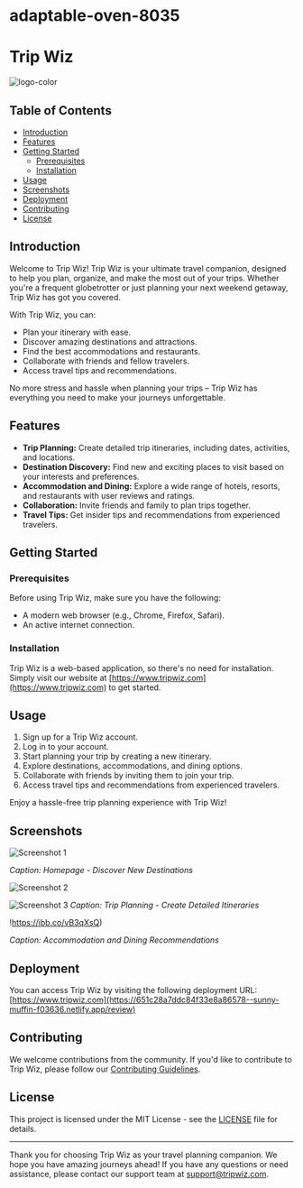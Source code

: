 # adaptable-oven-8035
# Trip Wiz
![logo-color](https://github.com/adilrza0/adaptable-oven-8035/assets/68914197/3a8c05b4-911e-4bd1-9dbd-41bb0e651e14=250x250)


## Table of Contents


- [Introduction](#introduction)
- [Features](#features)
- [Getting Started](#getting-started)
  - [Prerequisites](#prerequisites)
  - [Installation](#installation)
- [Usage](#usage)
- [Screenshots](#screenshots)
- [Deployment](#deployment)
- [Contributing](#contributing)
- [License](#license)

## Introduction

Welcome to Trip Wiz! Trip Wiz is your ultimate travel companion, designed to help you plan, organize, and make the most out of your trips. Whether you're a frequent globetrotter or just planning your next weekend getaway, Trip Wiz has got you covered.

With Trip Wiz, you can:

- Plan your itinerary with ease.
- Discover amazing destinations and attractions.
- Find the best accommodations and restaurants.
- Collaborate with friends and fellow travelers.
- Access travel tips and recommendations.

No more stress and hassle when planning your trips – Trip Wiz has everything you need to make your journeys unforgettable.

## Features

- **Trip Planning:** Create detailed trip itineraries, including dates, activities, and locations.
- **Destination Discovery:** Find new and exciting places to visit based on your interests and preferences.
- **Accommodation and Dining:** Explore a wide range of hotels, resorts, and restaurants with user reviews and ratings.
- **Collaboration:** Invite friends and family to plan trips together.
- **Travel Tips:** Get insider tips and recommendations from experienced travelers.

## Getting Started

### Prerequisites

Before using Trip Wiz, make sure you have the following:

- A modern web browser (e.g., Chrome, Firefox, Safari).
- An active internet connection.

### Installation

Trip Wiz is a web-based application, so there's no need for installation. Simply visit our website at [https://www.tripwiz.com](https://www.tripwiz.com) to get started.

## Usage

1. Sign up for a Trip Wiz account.
2. Log in to your account.
3. Start planning your trip by creating a new itinerary.
4. Explore destinations, accommodations, and dining options.
5. Collaborate with friends by inviting them to join your trip.
6. Access travel tips and recommendations from experienced travelers.

Enjoy a hassle-free trip planning experience with Trip Wiz!

## Screenshots

![Screenshot 1](https://i.ibb.co/Pc8t9Qy/Screenshot-2023-10-03-185550.png)

*Caption: Homepage - Discover New Destinations*

![Screenshot 2](https://i.ibb.co/6ZHwXv1/Screenshot-2023-10-03-185643.png)

![Screenshot 3](https://i.ibb.co/d5DxnkD/Screenshot-2023-10-03-185620.png)
*Caption: Trip Planning - Create Detailed Itineraries*

!https://ibb.co/vB3qXsQ)

*Caption: Accommodation and Dining Recommendations*

## Deployment

You can access Trip Wiz by visiting the following deployment URL: [https://www.tripwiz.com](https://651c28a7ddc84f33e8a86578--sunny-muffin-f03636.netlify.app/review)

## Contributing

We welcome contributions from the community. If you'd like to contribute to Trip Wiz, please follow our [Contributing Guidelines](CONTRIBUTING.md).

## License

This project is licensed under the MIT License - see the [LICENSE](LICENSE) file for details.

---

Thank you for choosing Trip Wiz as your travel planning companion. We hope you have amazing journeys ahead! If you have any questions or need assistance, please contact our support team at support@tripwiz.com.
